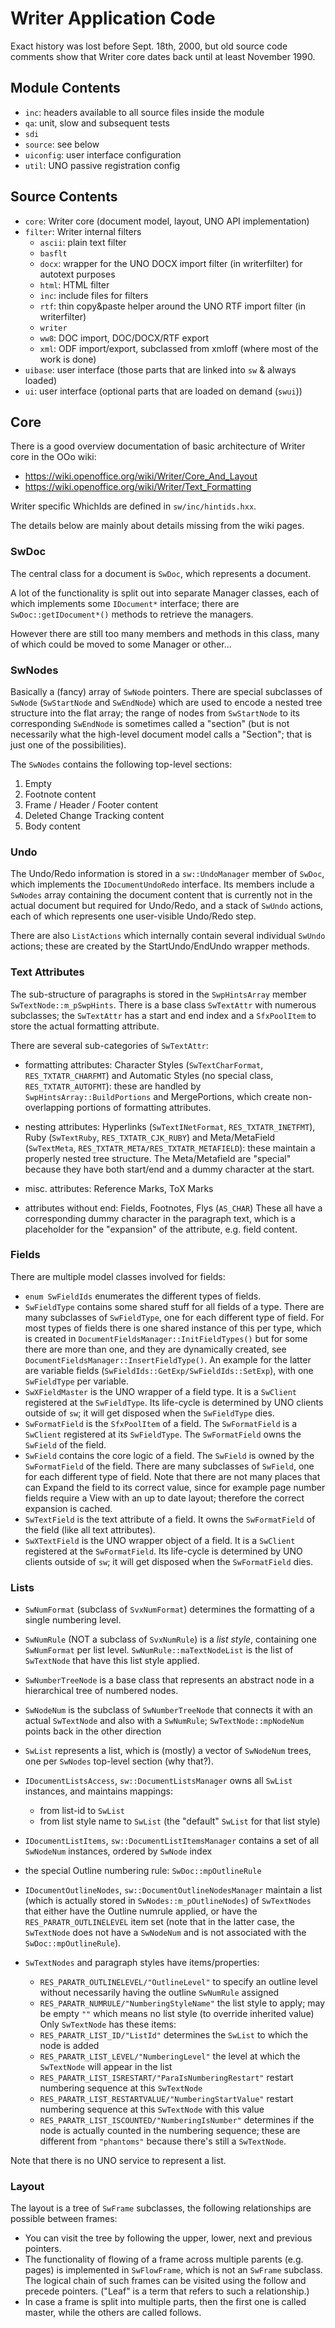 # Writer Application Code

Exact history was lost before Sept. 18th, 2000, but old source code
comments show that Writer core dates back until at least November
1990.

## Module Contents
 * `inc`: headers available to all source files inside the module
 * `qa`: unit, slow and subsequent tests
 * `sdi`
 * `source`: see below
 * `uiconfig`: user interface configuration
 * `util`: UNO passive registration config

## Source Contents
 * `core`: Writer core (document model, layout, UNO API implementation)
 * `filter`: Writer internal filters
   * `ascii`: plain text filter
   * `basflt`
   * `docx`: wrapper for the UNO DOCX import filter (in writerfilter) for autotext purposes
   * `html`: HTML filter
   * `inc`: include files for filters
   * `rtf`: thin copy&paste helper around the UNO RTF import filter (in writerfilter)
   * `writer`
   * `ww8`: DOC import, DOC/DOCX/RTF export
   * `xml`: ODF import/export, subclassed from xmloff (where most of the work is done)
 * `uibase`: user interface (those parts that are linked into `sw` & always loaded)
 * `ui`: user interface (optional parts that are loaded on demand (`swui`))

## Core

There is a good overview documentation of basic architecture of Writer core
in the OOo wiki:

- <https://wiki.openoffice.org/wiki/Writer/Core_And_Layout>
- <https://wiki.openoffice.org/wiki/Writer/Text_Formatting>

Writer specific WhichIds are defined in `sw/inc/hintids.hxx`.

The details below are mainly about details missing from the wiki pages.

### SwDoc

The central class for a document is `SwDoc`, which represents a document.

A lot of the functionality is split out into separate Manager classes,
each of which implements some `IDocument*` interface; there are
`SwDoc::getIDocument*()` methods to retrieve the managers.

However there are still too many members and methods in this class,
many of which could be moved to some Manager or other...

### SwNodes

Basically a (fancy) array of `SwNode` pointers.  There are special subclasses of
`SwNode` (`SwStartNode` and `SwEndNode`) which are used to encode a nested tree
structure into the flat array; the range of nodes from `SwStartNode` to its
corresponding `SwEndNode` is sometimes called a "section" (but is not necessarily
what the high-level document model calls a "Section"; that is just one of the
possibilities).

The `SwNodes` contains the following top-level sections:

1. Empty
2. Footnote content
3. Frame / Header / Footer content
4. Deleted Change Tracking content
5. Body content

### Undo

The Undo/Redo information is stored in a `sw::UndoManager` member of `SwDoc`,
which implements the `IDocumentUndoRedo` interface.
Its members include a `SwNodes` array containing the document content that
is currently not in the actual document but required for Undo/Redo, and
a stack of `SwUndo` actions, each of which represents one user-visible
Undo/Redo step.

There are also `ListActions` which internally contain several individual `SwUndo`
actions; these are created by the StartUndo/EndUndo wrapper methods.

### Text Attributes

The sub-structure of paragraphs is stored in the `SwpHintsArray` member
`SwTextNode::m_pSwpHints`.  There is a base class `SwTextAttr` with numerous
subclasses; the `SwTextAttr` has a start and end index and a `SfxPoolItem`
to store the actual formatting attribute.

There are several sub-categories of `SwTextAttr`:

- formatting attributes: Character Styles (`SwTextCharFormat`, `RES_TXTATR_CHARFMT`)
  and Automatic Styles (no special class, `RES_TXTATR_AUTOFMT`):
  these are handled by `SwpHintsArray::BuildPortions` and MergePortions,
  which create non-overlapping portions of formatting attributes.

- nesting attributes: Hyperlinks (`SwTextINetFormat`, `RES_TXTATR_INETFMT`),
  Ruby (`SwTextRuby`, `RES_TXTATR_CJK_RUBY`) and Meta/MetaField (`SwTextMeta`,
  `RES_TXTATR_META/RES_TXTATR_METAFIELD`):
  these maintain a properly nested tree structure.
  The Meta/Metafield are "special" because they have both start/end
  and a dummy character at the start.

- misc. attributes: Reference Marks, ToX Marks

- attributes without end: Fields, Footnotes, Flys (`AS_CHAR`)
  These all have a corresponding dummy character in the paragraph text, which
  is a placeholder for the "expansion" of the attribute, e.g. field content.

### Fields

There are multiple model classes involved for fields:

- `enum SwFieldIds` enumerates the different types of fields.
- `SwFieldType` contains some shared stuff for all fields of a type.
  There are many subclasses of `SwFieldType`, one for each different type
  of field.
  For most types of fields there is one shared instance of this per type,
  which is created in `DocumentFieldsManager::InitFieldTypes()`
  but for some there are more than one, and they are dynamically created, see
  `DocumentFieldsManager::InsertFieldType()`.  An example for the latter are
  variable fields (`SwFieldIds::GetExp/SwFieldIds::SetExp`), with one `SwFieldType` per
  variable.
- `SwXFieldMaster` is the UNO wrapper of a field type.
  It is a `SwClient` registered at the `SwFieldType`.
  Its life-cycle is determined by UNO clients outside of `sw`; it will get
  disposed when the `SwFieldType` dies.
- `SwFormatField` is the `SfxPoolItem` of a field.
  The `SwFormatField` is a `SwClient` registered at its `SwFieldType`.
  The `SwFormatField` owns the `SwField` of the field.
- `SwField` contains the core logic of a field.
  The `SwField` is owned by the `SwFormatField` of the field.
  There are many subclasses of `SwField`, one for each different type of field.
  Note that there are not many places that can Expand the field to its
  correct value, since for example page number fields require a View
  with an up to date layout; therefore the correct expansion is cached.
- `SwTextField` is the text attribute of a field.
  It owns the `SwFormatField` of the field (like all text attributes).
- `SwXTextField` is the UNO wrapper object of a field.
  It is a `SwClient` registered at the `SwFormatField`.
  Its life-cycle is determined by UNO clients outside of `sw`; it will get
  disposed when the `SwFormatField` dies.

### Lists

- `SwNumFormat` (subclass of `SvxNumFormat`) determines the formatting of a single
  numbering level.

- `SwNumRule` (NOT a subclass of `SvxNumRule`) is a *list style*, containing one
  `SwNumFormat` per list level.
  `SwNumRule::maTextNodeList` is the list of `SwTextNode` that have this list style
  applied.

- `SwNumberTreeNode` is a base class that represents an abstract node in a
  hierarchical tree of numbered nodes.

- `SwNodeNum` is the subclass of `SwNumberTreeNode` that connects it with an
  actual `SwTextNode` and also with a `SwNumRule`;
  `SwTextNode::mpNodeNum` points back in the other direction

- `SwList` represents a list, which is (mostly) a vector of `SwNodeNum` trees,
  one per `SwNodes` top-level section (why that?).

- `IDocumentListsAccess`, `sw::DocumentListsManager` owns all `SwList` instances,
  and maintains mappings:
  + from list-id to `SwList`
  + from list style name to `SwList` (the "default" `SwList` for that list style)

- `IDocumentListItems`, `sw::DocumentListItemsManager` contains a set of all
  `SwNodeNum` instances, ordered by `SwNode` index

- the special Outline numbering rule: `SwDoc::mpOutlineRule`

- `IDocumentOutlineNodes`, `sw::DocumentOutlineNodesManager` maintain
  a list (which is actually stored in `SwNodes::m_pOutlineNodes`) of `SwTextNodes`
  that either have the Outline numrule applied,
  or have the `RES_PARATR_OUTLINELEVEL` item set (note that in the latter case,
  the `SwTextNode` does not have a `SwNodeNum` and is not associated with the
  `SwDoc::mpOutlineRule`).

- `SwTextNodes` and paragraph styles have items/properties:
  + `RES_PARATR_OUTLINELEVEL/"OutlineLevel"` to specify an outline level without
    necessarily having the outline `SwNumRule` assigned
  + `RES_PARATR_NUMRULE/"NumberingStyleName"` the list style to apply; may be
    empty `""` which means no list style (to override inherited value)
  Only `SwTextNode` has these items:
  + `RES_PARATR_LIST_ID/"ListId"`
    determines the `SwList` to which the node is added
  + `RES_PARATR_LIST_LEVEL/"NumberingLevel"`
    the level at which the `SwTextNode` will appear in the list
  + `RES_PARATR_LIST_ISRESTART/"ParaIsNumberingRestart"`
    restart numbering sequence at this `SwTextNode`
  + `RES_PARATR_LIST_RESTARTVALUE/"NumberingStartValue"`
    restart numbering sequence at this `SwTextNode` with this value
  + `RES_PARATR_LIST_ISCOUNTED/"NumberingIsNumber"`
    determines if the node is actually counted in the numbering sequence;
    these are different from `"phantoms"` because there's still a `SwTextNode`.

Note that there is no UNO service to represent a list.

### Layout

The layout is a tree of `SwFrame` subclasses, the following relationships are
possible between frames:

- You can visit the tree by following the upper, lower, next and previous pointers.
- The functionality of flowing of a frame across multiple parents (e.g. pages)
  is implemented in `SwFlowFrame`, which is not an `SwFrame` subclass. The logical
  chain of such frames can be visited using the follow and precede pointers.
  ("Leaf" is a term that refers to such a relationship.)
- In case a frame is split into multiple parts, then the first one is called
  master, while the others are called follows.
